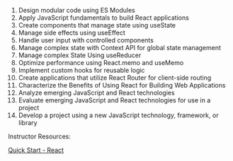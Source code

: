 
1. Design modular code using ES Modules
2. Apply JavaScript fundamentals to build React applications
3. Create components that manage state using useState
4. Manage side effects using useEffect
5. Handle user input with controlled components
6. Manage complex state with Context API for global state management
7. Manage complex State Using useReducer
8. Optimize performance using React.memo and useMemo
9. Implement custom hooks for reusable logic
10. Create applications that utilize React Router for client-side routing
11. Characterize the Benefits of Using React for Building Web Applications
12. Analyze emerging JavaScript and React technologies
13. Evaluate emerging JavaScript and React technologies for use in a project
14. Develop a project using a new JavaScript technology, framework, or library



Instructor Resources:

[Quick Start - React](https://react.dev/learn)